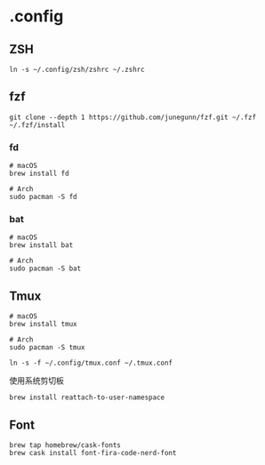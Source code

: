 # .config

## ZSH

```shell
ln -s ~/.config/zsh/zshrc ~/.zshrc
```

## fzf

```shell
git clone --depth 1 https://github.com/junegunn/fzf.git ~/.fzf
~/.fzf/install
```

### fd

```shell
# macOS
brew install fd

# Arch
sudo pacman -S fd
```

### bat

```shell
# macOS
brew install bat

# Arch
sudo pacman -S bat
```

## Tmux

```shell
# macOS
brew install tmux

# Arch
sudo pacman -S tmux
```

```shell
ln -s -f ~/.config/tmux.conf ~/.tmux.conf
```

使用系统剪切板

```shell
brew install reattach-to-user-namespace
```
## Font

```shell
brew tap homebrew/cask-fonts
brew cask install font-fira-code-nerd-font
```


